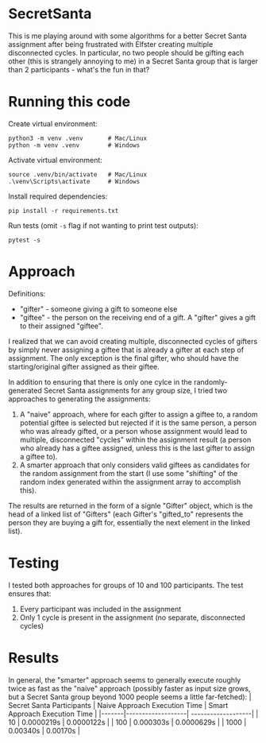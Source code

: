 # SecretSanta
This is me playing around with some algorithms for a better Secret Santa assignment after being frustrated with Elfster creating multiple disconnected cycles.
In particular, no two people should be gifting each other (this is strangely annoying to me) in a Secret Santa group that is larger than 2 participants - what's the fun in that?

# Running this code
Create virtual environment: 
```
python3 -m venv .venv       # Mac/Linux
python -m venv .venv        # Windows
```

Activate virtual environment: 
```
source .venv/bin/activate   # Mac/Linux
.\venv\Scripts\activate     # Windows
```

Install required dependencies:
```
pip install -r requirements.txt
```

Run tests (omit `-s` flag if not wanting to print test outputs):
```
pytest -s
```

# Approach
Definitions:
- "gifter" - someone giving a gift to someone else
- "giftee" - the person on the receiving end of a gift.  A "gifter" gives a gift to their assigned "giftee".

I realized that we can avoid creating multiple, disconnected cycles of gifters by simply never assigning a giftee that is already a gifter at each step of assignment.  The only exception is the final gifter, who should have the starting/original gifter assigned as their giftee.

In addition to ensuring that there is only one cylce in the randomly-generated Secret Santa assignments for any group size, I tried two approaches to generating the assignments:
1. A "naive" approach, where for each gifter to assign a giftee to, a random potential giftee is selected but rejected if it is the same person, a person who was already gifted, or a person whose assignment would lead to multiple, disconnected "cycles" within the assignment result (a person who already has a giftee assigned, unless this is the last gifter to assign a giftee to).
2. A smarter approach that only considers valid giftees as candidates for the random assignment from the start (I use some "shifting" of the random index generated within the assignment array to accomplish this).

The results are returned in the form of a signle "Gifter" object, which is the head of a linked list of "Gifters" (each Gifter's "gifted_to" represents the person they are buying a gift for, essentially the next element in the linked list).

# Testing
I tested both approaches for groups of 10 and 100 participants.  The test ensures that:
1. Every participant was included in the assignment
2. Only 1 cycle is present in the assignment (no separate, disconnected cycles)

# Results
In general, the "smarter" approach seems to generally execute roughly twice as fast as the "naive" approach (possibly faster as input size grows, but a Secret Santa group beyond 1000 people seems a little far-fetched):
| Secret Santa Participants | Naive Approach Execution Time | Smart Approach Execution Time |
|-------|-------------------| -------------------|
| 10     |     0.0000219s | 0.0000122s |
| 100    |    0.000303s  | 0.0000629s |
| 1000   | 0.00340s | 0.00170s |
